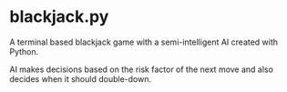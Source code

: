 # blackjack.py
A terminal based blackjack game with a semi-intelligent AI created with Python.

AI makes decisions based on the risk factor of the next move and also decides when it should double-down.
